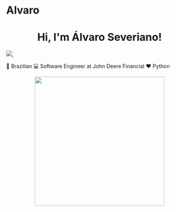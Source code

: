 # Alvaro


<h1 align='center'>
  Hi, I'm Álvaro Severiano!
</h1>

  <a href="https://www.linkedin.com/in/alvaro-severiano/">
    <img src="https://img.shields.io/badge/linkedin-%230077B5.svg?&style=for-the-badge&logo=linkedin&logoColor=white" />
  </a>&nbsp;&nbsp;


🏡 Brazilian
💻 Software Engineer at John Deere Financial
❤️ Python


<p align='center'>
  <a href="#"><img src="https://github-readme-stats.vercel.app/api/top-langs/?username=andredfaria&layout=compact&theme=dark" width="350"></a>
  
</p>

